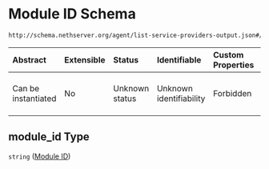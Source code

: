 # Module ID Schema

```txt
http://schema.nethserver.org/agent/list-service-providers-output.json#/itmes/properties/module_id
```



| Abstract            | Extensible | Status         | Identifiable            | Custom Properties | Additional Properties | Access Restrictions | Defined In                                                                                              |
| :------------------ | :--------- | :------------- | :---------------------- | :---------------- | :-------------------- | :------------------ | :------------------------------------------------------------------------------------------------------ |
| Can be instantiated | No         | Unknown status | Unknown identifiability | Forbidden         | Allowed               | none                | [list-service-providers-output.json\*](agent/list-service-providers-output.json "open original schema") |

## module\_id Type

`string` ([Module ID](list-service-providers-output-service-discovery-information-properties-module-id.md))

